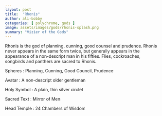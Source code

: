 ```yaml
---
layout: post
title:  "Rhonis"
author: ali-bobby
categories: [ polychrome, gods ]
image: assets/images/gods/rhonis-splash.png
summary: "Vizier of the Gods"
---
```


Rhonis is the god of planning, cunning, good counsel and prudence. Rhonis never appears in the same form twice, but generally appears in the appearance of a non-descript man in his fifties. Flies, cockroaches, songbirds and panthers are sacred to Rhonis.

Spheres
: Planning, Cunning, Good Council, Prudence

Avatar
: A non-descript older gentleman

Holy Symbol
: A plain, thin silver circlet

Sacred Text
: Mirror of Men

Head Temple
: 24 Chambers of Wisdom

